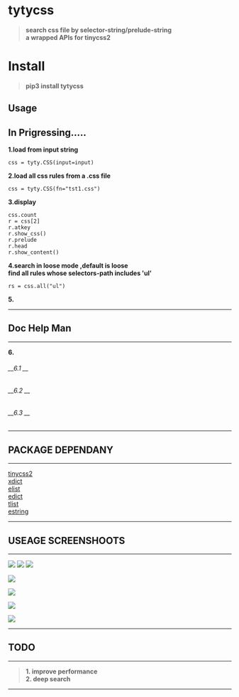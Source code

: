 # tytycss
>__search css file by selector-string/prelude-string__<br>
__a wrapped APIs for tinycss2__

# Install

>__pip3 install tytycss__


## Usage
In Prigressing.....
-------------------------------------------------------
        
__1.load from input string__  

    css = tyty.CSS(input=input)
          
__2.load all css rules from a .css file__

    css = tyty.CSS(fn="tst1.css")
        
__3.display__

    css.count
    r = css[2]
    r.atkey
    r.show_css()
    r.prelude
    r.head
    r.show_content()    
            
__4.search in loose mode ,default is loose<br>find all rules whose selectors-path includes 'ul'__  

    rs = css.all("ul")
        
__5.__

        
-------------------------------------------------------

## Doc Help Man
-------------------------------------------------------
__6.__  

###### __6.1 __  

        
###### __6.2 __  

        
###### __6.3 __

        
-------------------------------------------------------




## PACKAGE DEPENDANY

---------------------------------------------------------

[tinycss2](https://github.com/Kozea/tinycss2/blob/master/tinycss2)<br>
[xdict](https://github.com/ihgazni2/dlixhict-didactic)<br>
[elist](https://github.com/ihgazni2/elist)<br>
[edict](https://github.com/ihgazni2/edict)<br>
[tlist](https://github.com/ihgazni2/tlist)<br>
[estring](https://github.com/ihgazni2/estring)<br>

----------------------------------------------------------


## USEAGE SCREENSHOOTS

----------------------------------------------



![](/Images/.0.png)
![](/Images/.1.png)
![](/Images/.2.png)


        
![](/Images/.0.png)  



![](/Images/.0.png)



![](/Images/.0.png)



![](/Images/.0.png)

----------------------------------------------


## TODO
-----------------------------------------------

>__1. improve performance__ <br> 
__2. deep search__ <br>

-----------------------------------------------

